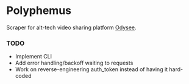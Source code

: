 # Polyphemus

Scraper for alt-tech video sharing platform [Odysee](https://odysee.com/).

### TODO
- Implement CLI
- Add error handling/backoff waiting to requests
- Work on reverse-engineering auth_token instead of having it hard-coded
